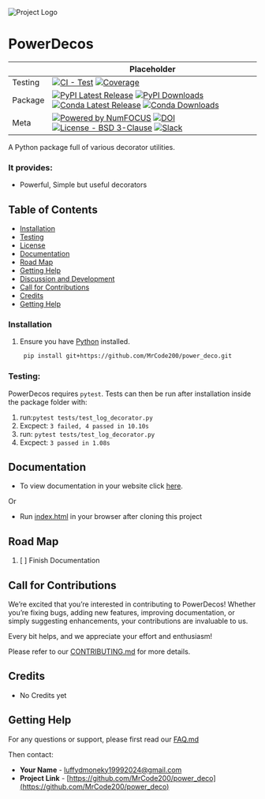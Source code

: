 ![Project Logo](https://imgs.search.brave.com/lPl-BWFfBCvh025FDErfp0uAWDvVYXzi_YjqXf3AjRM/rs:fit:860:0:0:0/g:ce/aHR0cHM6Ly9jZG5h/Lmljb25zY291dC5j/b20vaW1nL2V4Y2x1/c2l2ZS4xZTFiZTQ3/LnN2Zw)

# PowerDecos

|         | Placeholder                                                                                                                                                                                                                                                                                                                                                                                                                                                                                                                                                                            |
|---------|----------------------------------------------------------------------------------------------------------------------------------------------------------------------------------------------------------------------------------------------------------------------------------------------------------------------------------------------------------------------------------------------------------------------------------------------------------------------------------------------------------------------------------------------------------------------------------------|
| Testing | [![CI - Test](https://github.com/pandas-dev/pandas/actions/workflows/unit-tests.yml/badge.svg)](https://github.com/MrCode200/power_deco/tests) [![Coverage](https://codecov.io/github/pandas-dev/pandas/coverage.svg?branch=main)](https://codecov.io/gh/pandas-dev/pandas)                                                                                                                                                                                                                                                                                                            |
| Package | [![PyPI Latest Release](https://img.shields.io/pypi/v/pandas.svg)](https://pypi.org/project/pandas/) [![PyPI Downloads](https://img.shields.io/pypi/dm/pandas.svg?label=PyPI%20downloads)](https://pypi.org/project/pandas/) [![Conda Latest Release](https://anaconda.org/conda-forge/pandas/badges/version.svg)](https://anaconda.org/conda-forge/pandas) [![Conda Downloads](https://img.shields.io/conda/dn/conda-forge/pandas.svg?label=Conda%20downloads)](https://anaconda.org/conda-forge/pandas)                                                                              |
| Meta    | [![Powered by NumFOCUS](https://img.shields.io/badge/powered%20by-NumFOCUS-orange.svg?style=flat&colorA=E1523D&colorB=007D8A)](https://numfocus.org) [![DOI](https://zenodo.org/badge/DOI/10.5281/zenodo.3509134.svg)](https://doi.org/10.5281/zenodo.3509134) [![License - BSD 3-Clause](https://img.shields.io/pypi/l/pandas.svg)](https://github.com/pandas-dev/pandas/blob/main/LICENSE) [![Slack](https://img.shields.io/badge/join_Slack-information-brightgreen.svg?logo=slack)](https://pandas.pydata.org/docs/dev/development/community.html?highlight=slack#community-slack) |



A Python package full of various decorator utilities.


### It provides:

- Powerful, Simple but useful decorators

## Table of Contents

- [Installation](#installation)
- [Testing](#testing)
- [License](LICENSE.txt)
- [Documentation](#documentation)
- [Road Map](#road-map)
- [Getting Help](#getting-help)
- [Discussion and Development](#discussion-and-development)
- [Call for Contributions](#call-for-contributions)
- [Credits](#credits)
- [Getting Help](#getting-help)

### Installation

1. Ensure you have [Python](https://www.python.org/) installed.

   ```bash
    pip install git+https://github.com/MrCode200/power_deco.git

### Testing:

PowerDecos requires `pytest`.  Tests can then be run after installation inside the package folder with:

1. run:```pytest tests/test_log_decorator.py``` 
2. Excpect: ```3 failed, 4 passed in 10.10s```
3. run: ```pytest tests/test_log_decorator.py```
4. Excpect: ```3 passed in 1.08s```

## Documentation

- To view documentation in your website click [here](https://rawcdn.githack.com/MrCode200/power_deco/2c68119deb3f3ae6e606d639651c9efaaaae500a/docs/html/index.html).

Or

- Run [index.html](docs/html/index.html) in your browser after cloning this project


## Road Map

1. [ ] Finish Documentation


## Call for Contributions

We’re excited that you’re interested in contributing to PowerDecos! Whether you’re fixing bugs, adding new features, improving documentation, or simply suggesting enhancements, your contributions are invaluable to us.


Every bit helps, and we appreciate your effort and enthusiasm!

Please refer to our [CONTRIBUTING.md](CONTRIBUTING.md) for more details.

## Credits

- No Credits yet

## Getting Help

For any questions or support, please first read our [FAQ.md](FAQ.md)

Then contact:

- **Your Name** - [luffydmoneky19992024@gmail.com](mailto:luffydmoneky19992024@gmail.com)
- **Project Link** - [https://github.com/MrCode200/power_deco](https://github.com/MrCode200/power_deco)
